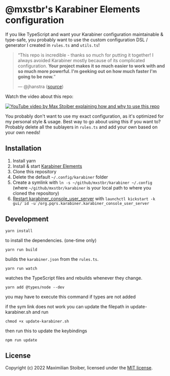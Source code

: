 # @mxstbr's Karabiner Elements configuration

If you like TypeScript and want your Karabiner configuration maintainable & type-safe, you probably want to use the custom configuration DSL / generator I created in `rules.ts` and `utils.ts`!

> “This repo is incredible - thanks so much for putting it together! I always avoided Karabiner mostly because of its complicated configuration. **Your project makes it so much easier to work with and so much more powerful. I'm geeking out on how much faster I'm going to be now.**”
>
> — @jhanstra ([source](https://github.com/mxstbr/karabiner/pull/4))

Watch the video about this repo:

[![YouTube video by Max Stoiber explaining how and why to use this repo](https://img.youtube.com/vi/j4b_uQX3Vu0/0.jpg)](https://www.youtube.com/watch?v=j4b_uQX3Vu0)

You probably don't want to use my exact configuration, as it's optimized for my personal style & usage. Best way to go about using this if you want to? Probably delete all the sublayers in `rules.ts` and add your own based on your own needs!

## Installation

1. Install yarn
1. Install & start [Karabiner Elements](https://karabiner-elements.pqrs.org/)
1. Clone this repository
1. Delete the default `~/.config/karabiner` folder
1. Create a symlink with `ln -s ~/github/mxstbr/karabiner ~/.config` (where `~/github/mxstbr/karabiner` is your local path to where you cloned the repository)
1. [Restart karabiner_console_user_server](https://karabiner-elements.pqrs.org/docs/manual/misc/configuration-file-path/) with `` launchctl kickstart -k gui/`id -u`/org.pqrs.karabiner.karabiner_console_user_server ``

## Development

```
yarn install
```

to install the dependencies. (one-time only)

```
yarn run build
```

builds the `karabiner.json` from the `rules.ts`.

```
yarn run watch
```

watches the TypeScript files and rebuilds whenever they change.

```
yarn add @types/node --dev
```

you may have to execute this command if types are not added

if the sym link does not work you can update the filepath in update-karabiner.sh and run

```
chmod +x update-karabiner.sh
```

then run this to update the keybindings

```
npm run update
```

## License

Copyright (c) 2022 Maximilian Stoiber, licensed under the [MIT license](./LICENSE.md).
